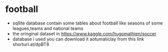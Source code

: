 # football
- sqllite database contain some tables about football like seasons of some leagues,teams and national teams
- the oringinal dataset in https://www.kaggle.com/hugomathien/soccer
- database i used you can download it aotumaticlay from this link shorturl.at/dpBT8
